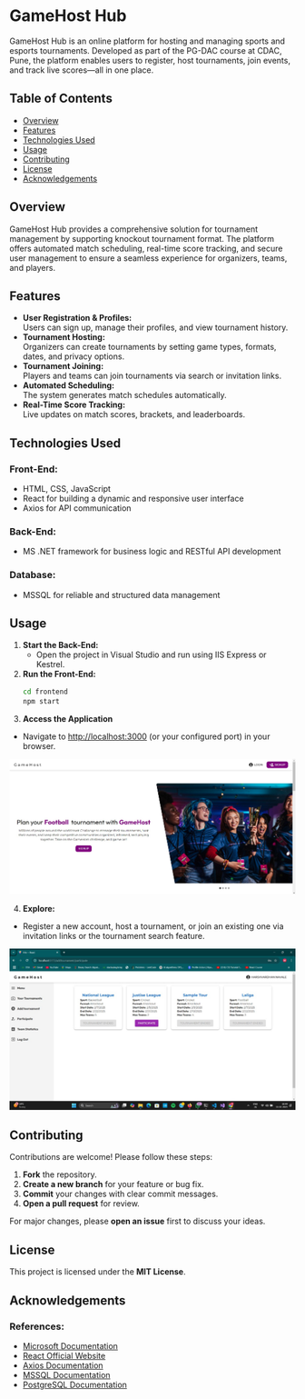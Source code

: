 # GameHost Hub

GameHost Hub is an online platform for hosting and managing sports and esports tournaments. Developed as part of the PG-DAC course at CDAC, Pune, the platform enables users to register, host tournaments, join events, and track live scores—all in one place.

## Table of Contents
- [Overview](#overview)
- [Features](#features)
- [Technologies Used](#technologies-used)
- [Usage](#usage)
- [Contributing](#contributing)
- [License](#license)
- [Acknowledgements](#acknowledgements)

## Overview
GameHost Hub provides a comprehensive solution for tournament management by supporting knockout tournament format. The platform offers automated match scheduling, real-time score tracking, and secure user management to ensure a seamless experience for organizers, teams, and players.

## Features
- **User Registration & Profiles:**  
  Users can sign up, manage their profiles, and view tournament history.
- **Tournament Hosting:**  
  Organizers can create tournaments by setting game types, formats, dates, and privacy options.
- **Tournament Joining:**  
  Players and teams can join tournaments via search or invitation links.
- **Automated Scheduling:**  
  The system generates match schedules automatically.
- **Real-Time Score Tracking:**  
  Live updates on match scores, brackets, and leaderboards.

## Technologies Used
### Front-End:
- HTML, CSS, JavaScript  
- React for building a dynamic and responsive user interface  
- Axios for API communication  

### Back-End:
- MS .NET framework for business logic and RESTful API development  

### Database:
- MSSQL for reliable and structured data management  

## Usage
1. **Start the Back-End:**
   - Open the project in Visual Studio and run using IIS Express or Kestrel.
2. **Run the Front-End:**
   ```bash
   cd frontend
   npm start
   ```
3. **Access the Application**
- Navigate to [http://localhost:3000](http://localhost:3000) (or your configured port) in your browser.

![Application Home Page](images/homepage.jpg)

4. **Explore:**
- Register a new account, host a tournament, or join an existing one via invitation links or the tournament search feature.

![Tournament Page](images/tournament.jpg)

## Contributing
Contributions are welcome! Please follow these steps:

1. **Fork** the repository.
2. **Create a new branch** for your feature or bug fix.
3. **Commit** your changes with clear commit messages.
4. **Open a pull request** for review.

For major changes, please **open an issue** first to discuss your ideas.

## License
This project is licensed under the **MIT License**.

## Acknowledgements

### References:
- [Microsoft Documentation](https://docs.microsoft.com)  
- [React Official Website](https://react.dev)  
- [Axios Documentation](https://axios-http.com)  
- [MSSQL Documentation](https://learn.microsoft.com/en-us/sql)  
- [PostgreSQL Documentation](https://www.postgresql.org/docs/)

